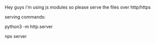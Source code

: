 Hey guys i'm using js modules so please serve the files over http/https

serving commands:

python3 -m http.server

npx server
